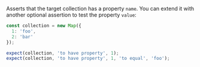 Asserts that the target collection has a property `name`. You can extend it with another
optional assertion to test the property `value`:

```js
const collection = new Map({
  1: 'foo',
  2: 'bar'
});

expect(collection, 'to have property', 1);
expect(collection, 'to have property', 1, 'to equal', 'foo');
```
